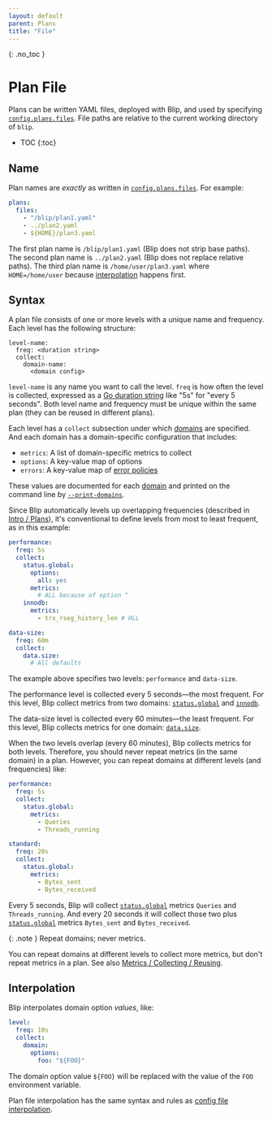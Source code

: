 ```yaml
---
layout: default
parent: Plans
title: "File"
---
```


{: .no_toc }
# Plan File

Plans can be written YAML files, deployed with Blip, and used by specifying [`config.plans.files`](../config/config-file#files).
File paths are relative to the current working directory of `blip`.

* TOC
{:toc}

## Name

Plan names are _exactly_ as written in [`config.plans.files`](../config/config-file#files).
For example:

```yaml
plans:
  files:
    - "/blip/plan1.yaml"
    - ../plan2.yaml
    - ${HOME}/plan3.yaml
```

The first plan name is `/blip/plan1.yaml` (Blip does not strip base paths).
The second plan name is `../plan2.yaml` (Blip does not replace relative paths).
The third plan name is `/home/user/plan3.yaml` where `HOME=/home/user` because [interpolation](#interpolation) happens first.

## Syntax

A plan file consists of one or more levels with a unique name and frequency.
Each level has the following structure:

```
level-name:
  freq: <duration string>
  collect:
    domain-name:
      <domain config>
```

`level-name` is any name you want to call the level.
`freq` is how often the level is collected, expressed as a [Go duration string](https://pkg.go.dev/time#ParseDuration) like "5s" for "every 5 seconds".
Both level name and frequency must be unique within the same plan (they can be reused in different plans).

Each level has a `collect` subsection under which [domains](../metrics/domains) are specified.
And each domain has a domain-specific configuration that includes:
* `metrics`: A list of domain-specific metrics to collect
* `options`: A key-value map of options
* `errors`: A key-value map of [error policies](error-policy)

These values are documented for each [domain](../metrics/domains) and printed on the command line by [`--print-domains`](../config/blip#--print-domains).

Since Blip automatically levels up overlapping frequencies (described in [Intro / Plans](intro/plans)), it's conventional to define levels from most to least frequent, as in this example:

```yaml
performance:
  freq: 5s
  collect:
    status.global:
      options:
        all: yes
      metrics:
        # ALL because of option ^
    innodb:
      metrics:
        - trx_rseg_history_len # HLL

data-size:
  freq: 60m
  collect:
    data.size:
      # All defaults
```

The example above specifies two levels: `performance` and `data-size`.

The performance level is collected every 5 seconds&mdash;the most frequent.
For this level, Blip collect metrics from two domains: [`status.global`](domains#statusglobal) and [`innodb`](domains#innodb).

The data-size level is collected every 60 minutes&mdash;the least frequent.
For this level, Blip collects metrics for one domain: [`data.size`](domains#datasize).

When the two levels overlap (every 60 minutes), Blip collects metrics for both levels.
Therefore, you should never repeat metrics (in the same domain) in a plan.
However, you can repeat domains at different levels (and frequencies) like:

```yaml
performance:
  freq: 5s
  collect:
    status.global:
      metrics:
        - Queries
        - Threads_running

standard:
  freq: 20s
  collect:
    status.global:
      metrics:
        - Bytes_sent
        - Bytes_received
```

Every 5 seconds, Blip will collect [`status.global`](../metrics/domains#statusglobal) metrics `Queries` and `Threads_running`.
And every 20 seconds it will collect those two plus [`status.global`](../metrics/domains#statusglobal) metrics `Bytes_sent` and `Bytes_received`.

{: .note }
Repeat domains; never metrics.

You can repeat domains at different levels to collect more metrics, but don't repeat metrics in a plan.
See also [Metrics / Collecting / Reusing](../metrics/collecting#reusing).

## Interpolation

Blip interpolates domain option _values_, like:

```yaml
level:
  freq: 10s
  collect:
    domain:
      options:
        foo: "${FOO}"
```

The domain option value `${FOO}` will be replaced with the value of the `FOO` environment variable.

Plan file interpolation has the same syntax and rules as [config file interpolation](../config/interpolation).
